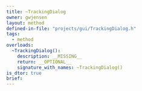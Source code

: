 ```yaml
---
title: ~TrackingDialog
owner: gwjensen
layout: method
defined-in-file: "projects/gui/TrackingDialog.h"
tags:
  - method
overloads:
  ~TrackingDialog():
    description: __MISSING__
    return: __OPTIONAL__
    signature_with_names: ~TrackingDialog()
is_dtor: true
brief:
---
```

